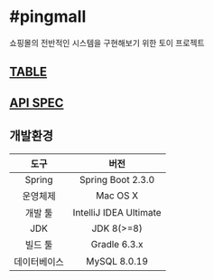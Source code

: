 # #pingmall
쇼핑몰의 전반적인 시스템을 구현해보기 위한 토이 프로젝트

## [TABLE](https://www.notion.so/yks095/TABLE-cb15f18742df4ee5a6ac0a45edce3cdc)

## [API SPEC](https://www.notion.so/yks095/API-SPEC-3ea457e5507145719f3159a2525f6895)

## 개발환경
|도구|버전|
|:---:|:---:|
|Spring|Spring Boot 2.3.0|
|운영체제|Mac OS X|
|개발 툴|IntelliJ IDEA Ultimate|
|JDK|JDK 8(>=8)|
|빌드 툴|Gradle 6.3.x|
|데이터베이스|MySQL 8.0.19|